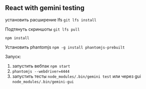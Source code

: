 ## React with gemini testing
установить расширение lfs
`git lfs install`

Подтянуть скриншоты
`git lfs pull`

`npm install`

Установить phantomjs
`npm -g install phantomjs-prebuilt`

Запуск:
1. запустить вебпак `npm start`
2. `phantomjs --webdriver=4444`
3. запустить тесты `node_modules/.bin/gemini test` или через gui `node_modules/.bin/gemini-gui`
    

